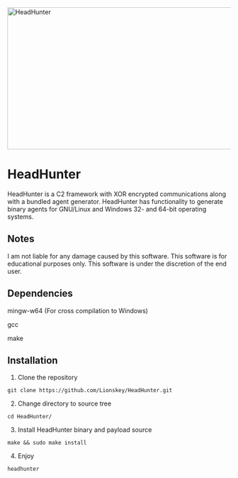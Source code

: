 <img src="https://socialify.git.ci/Lionskey/HeadHunter/image?description=1&font=Source%20Code%20Pro&logo=https%3A%2F%2Fi.redd.it%2F6isihfajc73a1.png&name=1&owner=1&pattern=Solid&theme=Dark" alt="HeadHunter" width="640" height="320" />

# HeadHunter
HeadHunter is a C2 framework with XOR encrypted communications along with a bundled agent generator. 
HeadHunter has functionality to generate binary agents for GNU/Linux and Windows 32- and 64-bit operating systems. 
 
## Notes

I am not liable for any damage caused by this software. This software is for educational purposes only. This software is under the discretion of the end user.

## Dependencies
mingw-w64 (For cross compilation to Windows)

gcc

make

## Installation 

1. Clone the repository
``` 
git clone https://github.com/Lionskey/HeadHunter.git
```

2. Change directory to source tree
``` 
cd HeadHunter/
```

3. Install HeadHunter binary and payload source
```
make && sudo make install
```

4. Enjoy
``` 
headhunter
``` 
